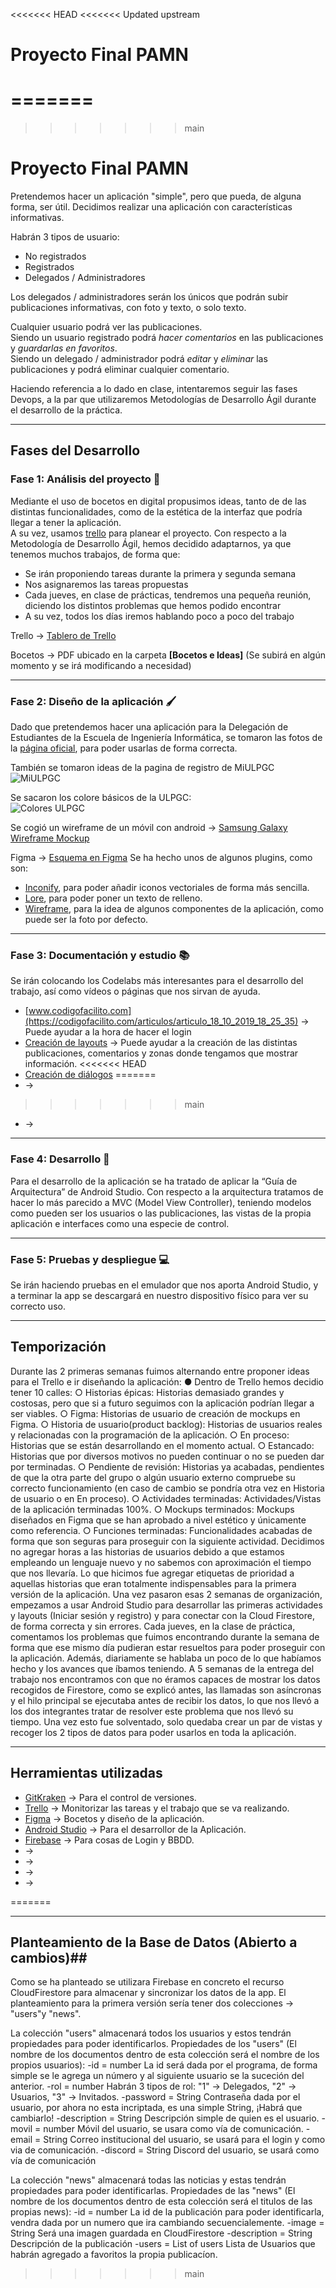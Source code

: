 <<<<<<< HEAD
<<<<<<< Updated upstream
# Proyecto Final PAMN
=======
=======
>>>>>>> main
# **Proyecto Final PAMN**

Pretendemos hacer un aplicación "simple", pero que pueda, de alguna forma, ser útil. Decidimos realizar una aplicación con características informativas. 

Habrán 3 tipos de usuario:
- No registrados
- Registrados
- Delegados / Administradores

Los delegados / administradores serán los únicos que podrán subir publicaciones informativas, con foto y texto, o solo texto.  

Cualquier usuario podrá ver las publicaciones.   
Siendo un usuario registrado podrá _hacer comentarios_ en las publicaciones y _guardarlas en favoritos_.  
Siendo un delegado / administrador podrá _editar_ y _eliminar_ las publicaciones y podrá eliminar cualquier comentario.  

Haciendo referencia a lo dado en clase, intentaremos seguir las fases Devops, a la par que utilizaremos Metodologías de Desarrollo Ágil durante el desarrollo de la práctica.

---

## **Fases del Desarrollo**

### **Fase 1: Análisis del proyecto** 📝
Mediante el uso de bocetos en digital propusimos ideas, tanto de de las distintas funcionalidades, como de la estética de la interfaz que podría llegar a tener la aplicación.  
A su vez, usamos [trello](https://trello.com/es) para planear el proyecto. Con respecto a la Metodología de Desarrollo Ágil, hemos decidido adaptarnos, ya que tenemos muchos trabajos, de forma que:
- Se irán proponiendo tareas durante la primera y segunda semana
- Nos asignaremos las tareas propuestas
- Cada jueves, en clase de prácticas, tendremos una pequeña reunión, diciendo los distintos problemas que hemos podido encontrar
- A su vez, todos los días iremos hablando poco a poco del trabajo  

Trello -> [Tablero de Trello ](https://trello.com/invite/b/5WkKyg91/ATTI7843f8fa3a9e5219bac81f54b5b7cdd45F76642F/pamndelega)

Bocetos -> PDF ubicado en la carpeta **[Bocetos e Ideas]** (Se subirá en algún momento y se irá modificando a necesidad)

---

### **Fase 2: Diseño de la aplicación** 🖌
Dado que pretendemos hacer una aplicación para la Delegación de Estudiantes de la Escuela de Ingeniería Informática, se tomaron las fotos de la [página oficial](https://www.ulpgc.es/identidad-corporativa/marca-grafica-ulpgc), para poder usarlas de forma correcta.

También se tomaron ideas de la pagina de registro de MiULPGC  
![MiULPGC](docs/Bocetos%20e%20Ideas/Inicio_MiULPGC2.png)

Se sacaron los colore básicos de la ULPGC:  
![Colores ULPGC](docs/Bocetos%20e%20Ideas/Colores.png)

Se cogió un wireframe de un móvil con android -> 
[Samsung Galaxy Wireframe Mockup](https://www.figma.com/file/YxhF8ALI0VuQqARKTiDSUe/samsung-galaxy-wireframe-mockup-(Community)?node-id=0%3A1)



Figma -> [Esquema en Figma](https://www.figma.com/file/G9zPa1o3azyYjJuFsx6RSS/COSA-PAMN?node-id=0%3A1)
Se ha hecho unos de algunos plugins, como son:
- [Inconify](https://www.figma.com/community/plugin/735098390272716381), para poder añadir iconos vectoriales de forma más sencilla.
- [Lore](https://www.figma.com/community/plugin/984557085378252054), para poder poner un texto de relleno.
- [Wireframe](https://www.figma.com/community/plugin/742764242781786818), para la idea de algunos componentes de la aplicación, como puede ser la foto por defecto.



---

### **Fase 3: Documentación y estudio** 📚
Se irán colocando los Codelabs más interesantes para el desarrollo del trabajo, así como vídeos o páginas que nos sirvan de ayuda.
- [www.codigofacilito.com](https://codigofacilito.com/articulos/articulo_18_10_2019_18_25_35) -> Puede ayudar a la hora de hacer el login 
- [Creación de layouts](https://youtu.be/5jXy2S-qdVQ?t=2729) -> Puede ayudar a la creación de las distintas publicaciones, comentarios y zonas donde tengamos que mostrar información.
<<<<<<< HEAD
- [Creación de diálogos](https://developer.android.com/guide/topics/ui/dialogs?hl=es-419)
=======
- []() ->
>>>>>>> main
- []() ->

---

### **Fase 4: Desarrollo** 📐
Para el desarrollo de la aplicación se ha tratado de aplicar la “Guía de Arquitectura”
de Android Studio. Con respecto a la arquitectura tratamos de hacer lo más
parecido a MVC (Model View Controller), teniendo modelos como pueden ser los
usuarios o las publicaciones, las vistas de la propia aplicación e interfaces como una
especie de control.

---

### **Fase 5: Pruebas y despliegue** 💻
Se irán haciendo pruebas en el emulador que nos aporta Android Studio, y a terminar la app se descargará en nuestro dispositivo físico para ver su correcto uso.

---

## **Temporización**
Durante las 2 primeras semanas fuimos alternando entre proponer ideas para el Trello e
ir diseñando la aplicación:
	● Dentro de Trello hemos decidio tener 10 calles:
		○ Historias épicas: Historias demasiado grandes y costosas, pero que si a futuro
seguimos con la aplicación podrían llegar a ser viables.
		○ Figma: Historias de usuario de creación de mockups en Figma.
		○ Historia de usuario(product backlog): Historias de usuarios reales y relacionadas
con la programación de la aplicación.
		○ En proceso: Historias que se están desarrollando en el momento actual.
		○ Estancado: Historias que por diversos motivos no pueden continuar o no se pueden
dar por terminadas.
		○ Pendiente de revisión: Historias ya acabadas, pendientes de que la otra parte del
grupo o algún usuario externo compruebe su correcto funcionamiento (en caso de
cambio se pondría otra vez en Historia de usuario o en En proceso).
		○ Actividades terminadas: Actividades/Vistas de la aplicación terminadas 100%.
		○ Mockups terminados: Mockups diseñados en Figma que se han aprobado a nivel
estético y únicamente como referencia.
		○ Funciones terminadas: Funcionalidades acabadas de forma que son seguras para
proseguir con la siguiente actividad.
Decidimos no agregar horas a las historias de usuarios debido a que estamos empleando
un lenguaje nuevo y no sabemos con aproximación el tiempo que nos llevaría. Lo que
hicimos fue agregar etiquetas de prioridad a aquellas historias que eran totalmente
indispensables para la primera versión de la aplicación.
Una vez pasaron esas 2 semanas de organización, empezamos a usar Android Studio para
desarrollar las primeras actividades y layouts (Iniciar sesión y registro) y para conectar
con la Cloud Firestore, de forma correcta y sin errores.
Cada jueves, en la clase de práctica, comentamos los problemas que fuimos encontrando
durante la semana de forma que ese mismo día pudieran estar resueltos para poder
proseguir con la aplicación.
Además, diariamente se hablaba un poco de lo que habíamos hecho y los avances que
íbamos teniendo.
A 5 semanas de la entrega del trabajo nos encontramos con que no éramos capaces de
mostrar los datos recogidos de Firestore, como se explicó antes, las llamadas son
asíncronas y el hilo principal se ejecutaba antes de recibir los datos, lo que nos llevó a los
dos integrantes tratar de resolver este problema que nos llevó su tiempo.
Una vez esto fue solventado, solo quedaba crear un par de vistas y recoger los 2 tipos de
datos para poder usarlos en toda la aplicación.


---

## **Herramientas utilizadas**
- [GitKraken](https://www.gitkraken.com/) -> Para el control de versiones.
- [Trello](https://trello.com/) -> Monitorizar las tareas y el trabajo que se va realizando.  
- [Figma](https://www.figma.com/) -> Bocetos y diseño de la aplicación.  
- [Android Studio](https://developer.android.com/studio) -> Para el desarrollor de la Aplicación.  
- [Firebase]() ->  Para cosas de Login y BBDD.  
- []() ->   
- []() ->   
- []() ->   
- []() ->   


=======


---

## Planteamiento de la Base de Datos (Abierto a cambios)##
Como se ha planteado se utilizara Firebase en concreto el recurso CloudFirestore para almacenar y sincronizar los datos de la app.
El planteamiento para la primera versión sería tener dos colecciones -> "users"y "news".

La colección "users" almacenará todos los usuarios y estos tendrán propiedades para poder identificarlos.
	Propiedades de los "users" (El nombre de los documentos dentro de esta colección será el nombre de los propios usuarios):
		-id = number
			La id será dada por el programa, de forma simple se le agrega un número y al siguiente usuario se la suceción del anterior.
		-rol = number
			Habrán 3 tipos de rol: "1" -> Delegados, "2" -> Usuarios, "3" -> Invitados.
		-password = String
			Contraseña dada por el usuario, por ahora no esta incriptada, es una simple String, ¡Habrá que cambiarlo!
		-description = String
			Descripción simple de quien es el usuario.
		-movil = number
			Móvil del usuario, se usara como vía de comunicación.
		-email = String
			Correo institucional del usuario, se usará para el login y como via de comunicación.
		-discord = String
			Discord del usuario, se usará como vía de comunicación



La colección "news" almacenará todas las noticias y estas tendrán propiedades para poder identificarlas.
	Propiedades de las "news" (El nombre de los documentos dentro de esta colección será el titulos de las propias news):
		-id = number
			La id de la publicación para poder identificarla, vendra dada por un numero que ira cambiando secuencialemente.
		-image = String
			Será una imagen guardada en CloudFirestore
		-description = String
			Descripción de la publicación
		-users = List of users
			Lista de Usuarios que habrán agregado a favoritos la propia publicacíon.
>>>>>>> main
